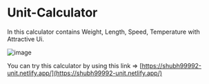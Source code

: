 # Unit-Calculator
 In this calculator contains Weight, Length, Speed, Temperature with Attractive Ui.
 
![image](https://github.com/Shubh99992/Unit-Convertor/assets/105529358/65f0c892-950e-4f98-a527-4b8b14f907ac)


You can try this calculator by using this link => [https://shubh99992-unit.netlify.app/](https://shubh99992-unit.netlify.app/)
